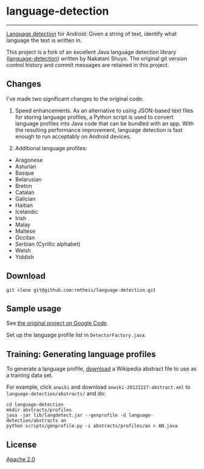 # language-detection
* * * 

[Language detection](http://en.wikipedia.org/wiki/Language_detection) for Android: Given a string 
of text, identify what language the text is written in.

This project is a fork of an excellent Java language detection library 
([language-detection](http://code.google.com/p/language-detection/)) written by Nakatani Shuyo. 
The original git version control history and commit messages are retained in this project.

## Changes

I've made two significant changes to the original code:

1. Speed enhancements. As an alternative to using JSON-based text files for storing language 
profiles, a Python script is used to convert language profiles into Java code that can be bundled 
with an app. With the resulting performance improvement, language detection is fast enough to run 
acceptably on Android devices.

2. Additional language profiles:

- Aragonese
- Asturian
- Basque
- Belarusian
- Breton
- Catalan
- Galician
- Haitian
- Icelandic
- Irish
- Malay
- Maltese
- Occitan
- Serbian (Cyrillic alphabet)
- Welsh
- Yiddish

## Download

    git clone git@github.com:rmtheis/language-detection.git

## Sample usage

See [the original project on Google Code](http://code.google.com/p/language-detection/).

Set up the language profile list in `DetectorFactory.java`.

## Training: Generating language profiles

To generate a language profile, [download](http://dumps.wikimedia.org/backup-index.html) a 
Wikipedia abstract file to use as a training data set.

For example, click `anwiki` and download `anwiki-20121227-abstract.xml` to 
`language-detection/abstracts/` and do:

    cd language-detection
    mkdir abstracts/profiles
    java -jar lib/langdetect.jar --genprofile -d language-detection/abstracts an
    python scripts/genprofile.py -i abstracts/profiles/an > AN.java

## License

[Apache 2.0](http://www.apache.org/licenses/LICENSE-2.0)
